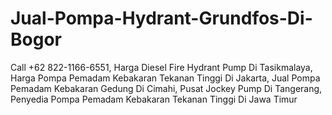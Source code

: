 # Jual-Pompa-Hydrant-Grundfos-Di-Bogor
Call +62 822-1166-6551, Harga Diesel Fire Hydrant Pump Di Tasikmalaya, Harga Pompa Pemadam Kebakaran Tekanan Tinggi Di Jakarta, Jual Pompa Pemadam Kebakaran Gedung Di Cimahi, Pusat Jockey Pump Di Tangerang, Penyedia Pompa Pemadam Kebakaran Tekanan Tinggi Di Jawa Timur
